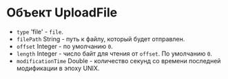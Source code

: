 # Объект UploadFile

* `type` 'file' - `file`.
* `filePath` String - путь к файлу, который будет отправлен.
* `offset` Integer - по умолчанию `0`.
* `length` Integer - число байт для чтения от `offset`. По умолчанию `0`.
* `modificationTime` Double - количество секунд со времени последней модификации в эпоху UNIX.
